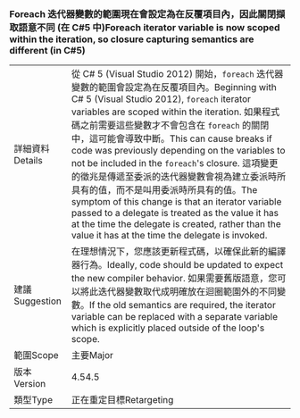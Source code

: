 ### <a name="foreach-iterator-variable-is-now-scoped-within-the-iteration-so-closure-capturing-semantics-are-different-in-c5"></a><span data-ttu-id="805e9-101">Foreach 迭代器變數的範圍現在會設定為在反覆項目內，因此關閉擷取語意不同 (在 C#5 中)</span><span class="sxs-lookup"><span data-stu-id="805e9-101">Foreach iterator variable is now scoped within the iteration, so closure capturing semantics are different (in C#5)</span></span>

|   |   |
|---|---|
|<span data-ttu-id="805e9-102">詳細資料</span><span class="sxs-lookup"><span data-stu-id="805e9-102">Details</span></span>|<span data-ttu-id="805e9-103">從 C# 5 (Visual Studio 2012) 開始，<code>foreach</code> 迭代器變數的範圍會設定為在反覆項目內。</span><span class="sxs-lookup"><span data-stu-id="805e9-103">Beginning with C# 5 (Visual Studio 2012), <code>foreach</code> iterator variables are scoped within the iteration.</span></span> <span data-ttu-id="805e9-104">如果程式碼之前需要這些變數才不會包含在 <code>foreach</code> 的關閉中，這可能會導致中斷。</span><span class="sxs-lookup"><span data-stu-id="805e9-104">This can cause breaks if code was previously depending on the variables to not be included in the <code>foreach</code>'s closure.</span></span> <span data-ttu-id="805e9-105">這項變更的徵兆是傳遞至委派的迭代器變數會視為建立委派時所具有的值，而不是叫用委派時所具有的值。</span><span class="sxs-lookup"><span data-stu-id="805e9-105">The symptom of this change is that an iterator variable passed to a delegate is treated as the value it has at the time the delegate is created, rather than the value it has at the time the delegate is invoked.</span></span>|
|<span data-ttu-id="805e9-106">建議</span><span class="sxs-lookup"><span data-stu-id="805e9-106">Suggestion</span></span>|<span data-ttu-id="805e9-107">在理想情況下，您應該更新程式碼，以確保此新的編譯器行為。</span><span class="sxs-lookup"><span data-stu-id="805e9-107">Ideally, code should be updated to expect the new compiler behavior.</span></span> <span data-ttu-id="805e9-108">如果需要舊版語意，您可以將此迭代器變數取代成明確放在迴圈範圍外的不同變數。</span><span class="sxs-lookup"><span data-stu-id="805e9-108">If the old semantics are required, the iterator variable can be replaced with a separate variable which is explicitly placed outside of the loop's scope.</span></span>|
|<span data-ttu-id="805e9-109">範圍</span><span class="sxs-lookup"><span data-stu-id="805e9-109">Scope</span></span>|<span data-ttu-id="805e9-110">主要</span><span class="sxs-lookup"><span data-stu-id="805e9-110">Major</span></span>|
|<span data-ttu-id="805e9-111">版本</span><span class="sxs-lookup"><span data-stu-id="805e9-111">Version</span></span>|<span data-ttu-id="805e9-112">4.5</span><span class="sxs-lookup"><span data-stu-id="805e9-112">4.5</span></span>|
|<span data-ttu-id="805e9-113">類型</span><span class="sxs-lookup"><span data-stu-id="805e9-113">Type</span></span>|<span data-ttu-id="805e9-114">正在重定目標</span><span class="sxs-lookup"><span data-stu-id="805e9-114">Retargeting</span></span>|

